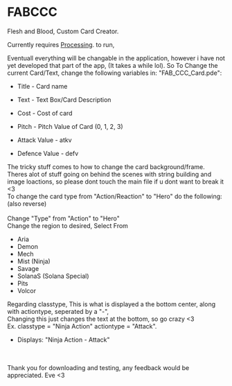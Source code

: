 # FABCCC
Flesh and Blood, Custom Card Creator.

Currently requires [Processing](https://processing.org/download). to run,

Eventuall everything will be changable in the application, however i have not yet developed that part of the app, (It takes a while lol).
So To Change the current Card/Text, change the following variables in: "FAB_CCC_Card.pde":
- Title - Card name
- Text  - Text Box/Card Description
- Cost  - Cost of card
- Pitch - Pitch Value of Card (0, 1, 2, 3)

- Attack Value  - atkv
- Defence Value - defv

The tricky stuff comes to how to change the card background/frame.  
Theres alot of stuff going on behind the scenes with string building and image loactions, so please dont touch the main file if u dont want to break it <3  
To change the card type from "Action/Reaction" to "Hero" do the following: (also reverse)  
<br>
Change "Type" from "Action" to "Hero"  
Change the region to desired, Select From
- Aria
- Demon
- Mech
- Mist (Ninja)
- Savage
- SolanaS (Solana Special)
- Pits
- Volcor

Regarding classtype, This is what is displayed a the bottom center, along with actiontype, seperated by a "-",  
Changing this just changes the text at the bottom, so go crazy <3  
Ex. classtype = "Ninja Action" actiontype = "Attack".  
  - Displays: "Ninja Action - Attack"  
<br>
<br>
Thank you for downloading and testing, any feedback would be appreciated.
Eve <3
